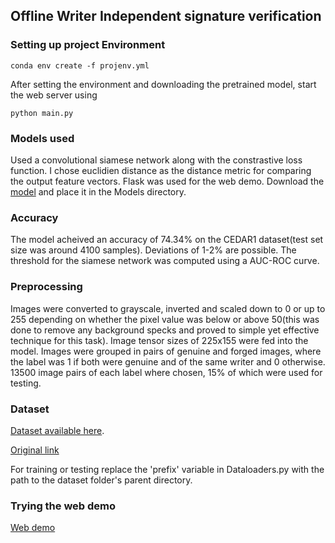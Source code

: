 ## Offline Writer Independent signature verification

### Setting up project Environment

	conda env create -f projenv.yml

After setting the environment and downloading the pretrained model, start the web server using

	python main.py

### Models used
Used a  convolutional siamese network along with the constrastive loss function. I chose euclidien distance as the distance metric for comparing the output feature vectors.
Flask was used for the web demo.
Download the [model](https://drive.google.com/open?id=1jR1CIgSuBy9_CV4zkSyojetCtU7Drxn2) and place it in the Models directory.

### Accuracy
The model acheived an accuracy of 74.34% on the CEDAR1 dataset(test set size was around 4100 samples). 
Deviations of 1-2% are possible.
The threshold for the siamese network was computed using a AUC-ROC curve.

### Preprocessing
Images were converted to grayscale, inverted and scaled down to 0 or up to 255 depending on whether the pixel value was below or above 50(this was done to remove any background specks and proved to simple yet effective technique for this task).
Image tensor sizes of 225x155 were fed into the model.
Images were grouped in pairs of genuine and forged images, where the label was 1 if both were genuine and of the same writer and 0 otherwise.
13500 image pairs of each label where chosen, 15% of which were used for testing.

### Dataset
[Dataset available here](https://drive.google.com/open?id=14FpvDPGy0TtRrJL8TLgaHpPzJhB2duGA).

[Original link](http://www.cedar.buffalo.edu/NIJ/data/signatures.rar)

For training or testing replace the 'prefix' variable in Dataloaders.py with the path to the dataset folder's parent directory.

### Trying the web demo
[Web demo](https://signature-verification.herokuapp.com/)
